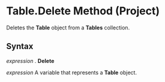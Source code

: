 
# Table.Delete Method (Project)

Deletes the  **Table** object from a **Tables** collection.


## Syntax

 _expression_ . **Delete**

 _expression_ A variable that represents a **Table** object.

